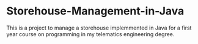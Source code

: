 # Storehouse-Management-in-Java
This is a project to manage a storehouse implemmented in Java for a first year course on programming in my telematics engineering degree.
